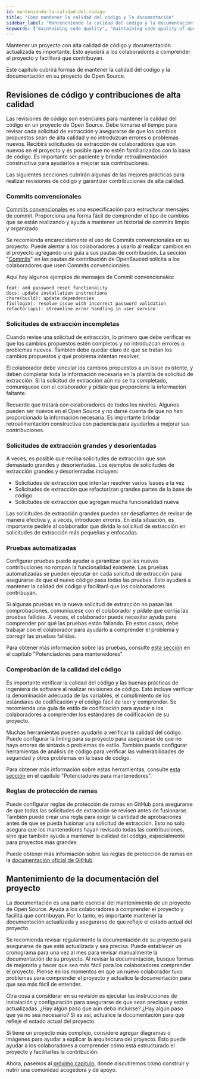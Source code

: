 ```yaml
---
id: manteniendo-la-calidad-del-codigo
title: "Cómo mantener la calidad del código y la documentación"
sidebar_label: "Manteneniendo la calidad del código y la documentación"
keywords: ["maintaining code quality", "maintaining code quality of open source projects", "maintaining documentation", "maintaining open source project documentation", "code reviews best practices", "ensuring high-quality contributions in open source", "open source maintainers", "Open Source", "Open Source Community"]
---
```


Mantener un proyecto con alta calidad de código y documentación actualizada es importante. Esto ayudará a los colaboradores a comprender el proyecto y facilitará que contribuyan.

Este capítulo cubrirá formas de mantener la calidad del código y la documentación en su proyecto de Open Source.

## Revisiones de código y contribuciones de alta calidad

Las revisiones de código son esenciales para mantener la calidad del código en un proyecto de Open Source. Debe tomarse el tiempo para revisar cada solicitud de extracción y asegurarse de que los cambios propuestos sean de alta calidad y no introduzcan errores o problemas nuevos. Recibirá solicitudes de extracción de colaboradores que son nuevos en el proyecto y es posible que no estén familiarizados con la base de código. Es importante ser paciente y brindar retroalimentación constructiva para ayudarlos a mejorar sus contribuciones.

Las siguientes secciones cubrirán algunas de las mejores prácticas para realizar revisiones de código y garantizar contribuciones de alta calidad.

### Commits convencionales

[Commits convencionales](https://www.conventionalcommits.org/en/v1.0.0/) es una especificación para estructurar mensajes de commit. Proporciona una forma fácil de comprender el tipo de cambios que se están realizando y ayuda a mantener un historial de commits limpio y organizado.

Se recomienda encarecidamente el uso de Commits convencionales en su proyecto. Puede alentar a los colaboradores a usarlo al realizar cambios en el proyecto agregando una guía a sus pautas de contribución. La sección "[Commits](https://docs.opensauced.pizza/contributing/introduction-to-contributing/#commits)" en las pautas de contribución de OpenSauced solicita a los colaboradores que usen Commits convencionales.

Aquí hay algunos ejemplos de mensajes de Commit convencionales:

```
feat: add password reset functionality
docs: update installation instructions
chore(build): update dependencies
fix(login): resolve issue with incorrect password validation
refactor(api): streamline error handling in user service
```

### Solicitudes de extracción incompletas

Cuando revise una solicitud de extracción, lo primero que debe verificar es que los cambios propuestos estén completos y no introduzcan errores o problemas nuevos. También debe quedar claro de qué se tratan los cambios propuestos y qué problema intentan resolver.

El colaborador debe vincular los cambios propuestos a un Issue existente, y deben completar toda la información necesaria en la plantilla de solicitud de extracción. Si la solicitud de extracción aún no se ha completado, comuníquese con el colaborador y pídale que proporcione la información faltante.

Recuerde que tratará con colaboradores de todos los niveles. Algunos pueden ser nuevos en el Open Source y no darse cuenta de que no han proporcionado la información necesaria. Es importante brindar retroalimentación constructiva con paciencia para ayudarlos a mejorar sus contribuciones.

### Solicitudes de extracción grandes y desorientadas

A veces, es posible que reciba solicitudes de extracción que son demasiado grandes y desorientadas. Los ejemplos de solicitudes de extracción grandes y desorientadas incluyen:

- Solicitudes de extracción que intentan resolver varios Issues a la vez
- Solicitudes de extracción que refactorizan grandes partes de la base de código
- Solicitudes de extracción que agregan mucha funcionalidad nueva

Las solicitudes de extracción grandes pueden ser desafiantes de revisar de manera efectiva y, a veces, introducen errores. En esta situación, es importante pedirle al colaborador que divida la solicitud de extracción en solicitudes de extracción más pequeñas y enfocadas.

### Pruebas automatizadas

Configurar pruebas puede ayudar a garantizar que las nuevas contribuciones no rompan la funcionalidad existente. Las pruebas automatizadas se pueden ejecutar en cada solicitud de extracción para asegurarse de que el nuevo código pasa todas las pruebas. Esto ayudará a mantener la calidad del código y facilitará que los colaboradores contribuyan.

Si algunas pruebas en la nueva solicitud de extracción no pasan las comprobaciones, comuníquese con el colaborador y pídale que corrija las pruebas fallidas. A veces, el colaborador puede necesitar ayuda para comprender por qué las pruebas están fallando. En estos casos, debe trabajar con el colaborador para ayudarlo a comprender el problema y corregir las pruebas fallidas.

Para obtener más información sobre las pruebas, consulte [esta sección](potenciadores-para-mantenedores.md#pruebas) en el capítulo "Potenciadores para mantenedores".

### Comprobación de la calidad del código

Es importante verificar la calidad del código y las buenas prácticas de ingeniería de software al realizar revisiones de código. Esto incluye verificar la denominación adecuada de las variables, el cumplimiento de los estándares de codificación y el código fácil de leer y comprender. Se recomienda una guía de estilo de codificación para ayudar a los colaboradores a comprender los estándares de codificación de su proyecto.

Muchas herramientas pueden ayudarlo a verificar la calidad del código. Puede configurar la linting para su proyecto para asegurarse de que no haya errores de sintaxis o problemas de estilo. También puede configurar herramientas de análisis de código para verificar las vulnerabilidades de seguridad y otros problemas en la base de código.

Para obtener más información sobre estas herramientas, consulte [esta sección](potenciadores-para-mantenedores.md#herramientas-de-análisis-de-código) en el capítulo "Potenciadores para mantenedores".

### Reglas de protección de ramas

Puede configurar reglas de protección de ramas en GitHub para asegurarse de que todas las solicitudes de extracción se revisen antes de fusionarse. También puede crear una regla para exigir la cantidad de aprobaciones antes de que se pueda fusionar una solicitud de extracción. Esto no solo asegura que los mantenedores hayan revisado todas las contribuciones, sino que también ayuda a mantener la calidad del código, especialmente para proyectos más grandes.

Puede obtener más información sobre las reglas de protección de ramas en la [documentación oficial de GitHub](https://docs.github.com/en/repositories/configuring-branches-and-merges-in-your-repository/managing-protected-branches/managing-a-branch-protection-rule#about-branch-protection-rules).

## Mantenimiento de la documentación del proyecto

La documentación es una parte esencial del mantenimiento de un proyecto de Open Source. Ayuda a los colaboradores a comprender el proyecto y facilita que contribuyan. Por lo tanto, es importante mantener la documentación actualizada y asegurarse de que refleje el estado actual del proyecto.

Se recomienda revisar regularmente la documentación de su proyecto para asegurarse de que esté actualizada y sea precisa. Puede establecer un cronograma para una vez al mes para revisar manualmente la documentación de su proyecto. Al revisar la documentación, busque formas de mejorarla y hacer que sea más fácil para los colaboradores comprender el proyecto. Piense en los momentos en que un nuevo colaborador tuvo problemas para comprender el proyecto y actualice la documentación para que sea más fácil de entender.

Otra cosa a considerar en su revisión es ejecutar las instrucciones de instalación y configuración para asegurarse de que sean precisas y estén actualizadas. ¿Hay algún paso que aún deba incluirse? ¿Hay algún paso que ya no sea necesario? Si es así, actualice la documentación para que refleje el estado actual del proyecto.

Si tiene un proyecto más complejo, considere agregar diagramas o imágenes para ayudar a explicar la arquitectura del proyecto. Esto puede ayudar a los colaboradores a comprender cómo está estructurado el proyecto y facilitarles la contribución.

Ahora, pasemos al [próximo capítulo](construyendo-comunidad.md), donde discutiremos cómo construir y nutrir una comunidad acogedora y de apoyo.